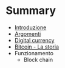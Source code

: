 # Summary

* [Introduzione](README.md)
* [Argomenti](argomenti.md)
* [Digital currency](digital_currency.md)
* [Bitcoin - La storia](bitcoin_-_la_storia.md)
* Funzionamento
   * Block chain

